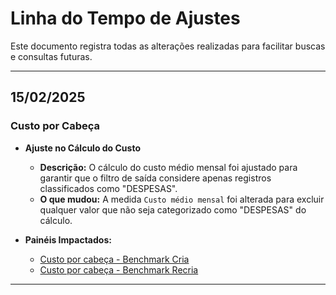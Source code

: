 # **Linha do Tempo de Ajustes**

Este documento registra todas as alterações realizadas para facilitar buscas e consultas futuras.

---

## **15/02/2025**

### **Custo por Cabeça**

- **Ajuste no Cálculo do Custo**
  - **Descrição:** O cálculo do custo médio mensal foi ajustado para garantir que o filtro de saída considere apenas registros classificados como "DESPESAS".
  - **O que mudou:** A medida `Custo médio mensal` foi alterada para excluir qualquer valor que não seja categorizado como "DESPESAS" do cálculo.

- **Painéis Impactados:**
  - [Custo por cabeça - Benchmark Cria](./benchmark_cria/custo_por_cabeca.md)
  - [Custo por cabeça - Benchmark Recria](./benchmark_recria/custo_por_cabeca.md)

---